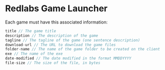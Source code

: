 # Redlabs Game Launcher

Each game must have this associated information:
```csharp
title // The game title
description // The description of the game
tagline // The tagline of the game (one sentence description)
download-url // The URL to download the game files
folder-name // The name of the game folder to be created on the client's computer
exe // The name of the exe
date-modified // The date modified in the format MMDDYYYY
file-size // The size of the file, in bytes
```
